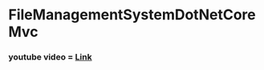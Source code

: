 # FileManagementSystemDotNetCoreMvc

### youtube video = <a href="https://youtu.be/7dj0B4hTrgQ">Link</a>
